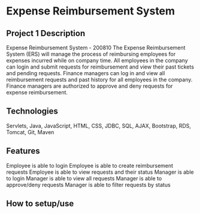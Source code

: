 # Expense Reimbursement System
## Project 1 Description

Expense Reimbursement System - 200810
The Expense Reimbursement System (ERS) will manage the process of reimbursing employees for expenses incurred while on company time. All employees in the company can login and submit requests for reimbursement and view their past tickets and pending requests. Finance managers can log in and view all reimbursement requests and past history for all employees in the company. Finance managers are authorized to approve and deny requests for expense reimbursement.

## Technologies 
Servlets, Java, JavaScript, HTML, CSS, JDBC, SQL, AJAX, Bootstrap, RDS, Tomcat, Git, Maven

## Features
Employee is able to login
Employee is able to create reimbursement requests
Employee is able to view requests and their status
Manager is able to login
Manager is able to view all requests
Manager is able to approve/deny requests
Manager is able to filter requests by status

## How to setup/use
